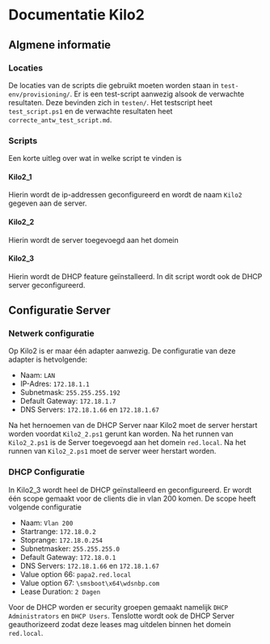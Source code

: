 # Documentatie Kilo2
## Algmene informatie
### Locaties
De locaties van de scripts die gebruikt moeten worden staan in `test-env/provisioning/`. Er is een test-script aanwezig alsook de verwachte resultaten. Deze bevinden zich in `testen/`. Het testscript heet `test_script.ps1` en de verwachte resultaten heet `correcte_antw_test_script.md`.
### Scripts
Een korte uitleg over wat in welke script te vinden is
#### Kilo2_1
Hierin wordt de ip-addressen geconfigureerd en wordt de naam `Kilo2` gegeven aan de server.
#### Kilo2_2
Hierin wordt de server toegevoegd aan het domein
#### Kilo2_3
Hierin wordt de DHCP feature geïnstalleerd. In dit script wordt ook de DHCP server geconfigureerd.

## Configuratie Server
### Netwerk configuratie

Op Kilo2 is er maar één adapter aanwezig. De configuratie van deze adapter is hetvolgende:
* Naam: `LAN`
* IP-Adres: `172.18.1.1`
* Subnetmask: `255.255.255.192`
* Default Gateway: `172.18.1.7`
* DNS Servers: `172.18.1.66` en `172.18.1.67`

Na het hernoemen van de DHCP Server naar Kilo2 moet de server herstart worden voordat `Kilo2_2.ps1` gerunt kan worden. Na het runnen van `Kilo2_2.ps1` is de Server toegevoegd aan het domein `red.local`. Na het runnen van `Kilo2_2.ps1` moet de server weer herstart worden.

### DHCP Configuratie

In Kilo2_3 wordt heel de DHCP geïnstalleerd en geconfigureerd.
Er wordt één scope gemaakt voor de clients die in vlan 200 komen. De scope heeft volgende configuratie
* Naam: `Vlan 200`
* Startrange: `172.18.0.2`
* Stoprange: `172.18.0.254`
* Subnetmasker: `255.255.255.0`
* Default Gateway: `172.18.0.1`
* DNS Servers: `172.18.1.66` en `172.18.1.67`
* Value option 66: `papa2.red.local`
* Value option 67: `\smsboot\x64\wdsnbp.com`
* Lease Duration: `2 Dagen`

Voor de DHCP worden er security groepen gemaakt namelijk `DHCP Administrators` en `DHCP Users`. Tenslotte wordt ook de DHCP Server geauthorizeerd zodat deze leases mag uitdelen binnen het domein `red.local`.